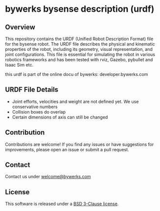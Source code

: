 # bywerks bysense description (urdf)

## Overview

This repository contains the URDF (Unified Robot Description Format) file for the bysense robot. The URDF file describes the physical and kinematic properties of the robot, including its geometry, visual representation, and joint configurations. This file is essential for simulating the robot in various robotics frameworks and has been tested with rviz, Gazebo, pybullet and Isaac Sim etc.

this urdf is part of the online docu of bywerks: developer.bywerks.com

## URDF File Details

- Joint efforts, velocities and weight are not defined yet. We use conservative numbers
- Collision boxes do overlap
- Certain dimensions of axis can still be changed

## Contribution

Contributions are welcome! 
If you find any issues or have suggestions for improvements, please open an issue or submit a pull request.

## Contact

Contact us under welcome@bywerks.com

## License

This software is released under a [BSD 3-Clause license](LICENSE).
